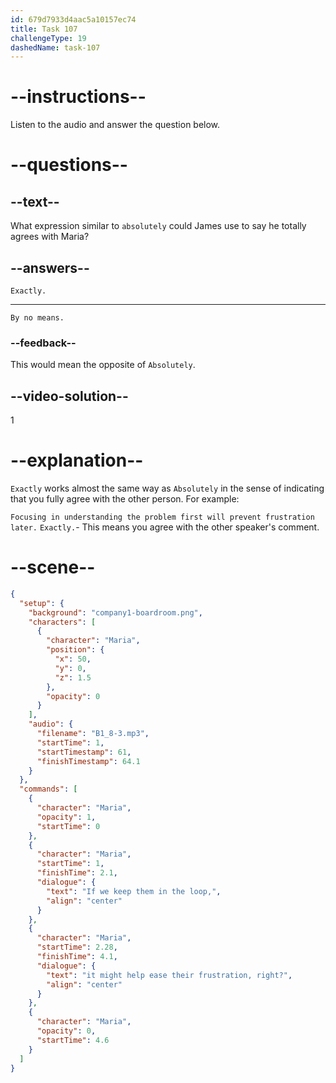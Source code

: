 ```yaml
---
id: 679d7933d4aac5a10157ec74
title: Task 107
challengeType: 19
dashedName: task-107
---
```


<!-- (Audio) Maria: If we keep them in the loop, it might help ease their frustration, right? -->

# --instructions--

Listen to the audio and answer the question below.

# --questions--

## --text--

What expression similar to `absolutely` could James use to say he totally agrees with Maria?

## --answers--

`Exactly.`

---

`By no means.`

### --feedback--

This would mean the opposite of `Absolutely`.

## --video-solution--

1

# --explanation--

`Exactly` works almost the same way as `Absolutely` in the sense of indicating that you fully agree with the other person. For example:

`Focusing in understanding the problem first will prevent frustration later.` `Exactly.`- This means you agree with the other speaker's comment.

# --scene--

```json
{
  "setup": {
    "background": "company1-boardroom.png",
    "characters": [
      {
        "character": "Maria",
        "position": {
          "x": 50,
          "y": 0,
          "z": 1.5
        },
        "opacity": 0
      }
    ],
    "audio": {
      "filename": "B1_8-3.mp3",
      "startTime": 1,
      "startTimestamp": 61,
      "finishTimestamp": 64.1
    }
  },
  "commands": [
    {
      "character": "Maria",
      "opacity": 1,
      "startTime": 0
    },
    {
      "character": "Maria",
      "startTime": 1,
      "finishTime": 2.1,
      "dialogue": {
        "text": "If we keep them in the loop,",
        "align": "center"
      }
    },
    {
      "character": "Maria",
      "startTime": 2.28,
      "finishTime": 4.1,
      "dialogue": {
        "text": "it might help ease their frustration, right?",
        "align": "center"
      }
    },
    {
      "character": "Maria",
      "opacity": 0,
      "startTime": 4.6
    }
  ]
}
```
